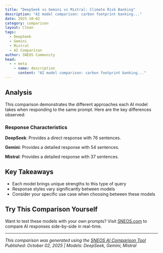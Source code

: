 ```yaml
---
title: "DeepSeek vs Gemini vs Mistral: Climate Risk Banking"
description: "AI model comparison: carbon footprint banking..."
date: 2025-10-02
category: comparison
layout: Clean
tags:
  - DeepSeek
  - Gemini
  - Mistral
  - AI Comparison
author: SNEOS Community
head:
  - - meta
    - name: description
      content: "AI model comparison: carbon footprint banking..."
---
```


<ChatComparison
  title="DeepSeek vs Gemini vs Mistral: Climate Risk Banking"
  prompt="carbon footprint banking"
  :responses='{
    "DeepSeek": "Of course. This is a critical and rapidly evolving topic. Here\u2019s a comprehensive breakdown of \u0022carbon footprint banking,\u0022 covering what it means, how it works, its key strategies, and the challenges involved.\n\n### What is Carbon Footiture Banking?\n\n**Carbon footprint banking** refers to the practice of financial institutions (like banks, asset managers, and insurers) measuring, managing, and reducing the greenhouse gas (GHG) emissions associated with their own operations and, more importantly, their lending and investment portfolios.\n\nIt\u0027s based on a simple but powerful idea: **A bank\u0027s most significant environmental impact is not the electricity in its branches, but the carbon dioxide (CO\u2082) emitted by the companies and projects it finances.**\n\nThink of it this way:\n*   **Bank\u0027s Direct Footprint (Scope 1 \u0026 2):** Emissions from their buildings, vehicles, and energy use. This is relatively small and easy to manage.\n*   **Bank\u0027s Financed Emissions (Scope 3):** Emissions from all the companies they loan money to, the bonds they underwrite, and the projects they invest in. This is typically **500-1,000 times larger** than their direct footprint. This is the core of carbon footprint banking.\n\n---\n\n### Why is it Becoming a Priority?\n\n1.  **Regulatory Pressure:** Governments and central banks are increasingly mandating climate risk disclosures (e.g., TCFD, SFDR in the EU). They see climate change as a systemic risk to the financial system.\n2.  **Investor \u0026 Shareholder Demand:** Investors are increasingly using ESG (Environmental, Social, Governance) criteria to make decisions. They want to invest in banks that are managing their climate risks.\n3.  **Client \u0026 Public Demand:** Consumers and businesses are becoming more climate-conscious and prefer to bank with institutions that align with their values.\n4.  **Financial Risk Management:** Financing carbon-intensive assets (like coal plants) is becoming riskier. These assets could become \u0022stranded\u0022 (worthless) as the world transitions to clean energy, leading to loan defaults.\n5.  **Competitive Advantage:** Banks that lead in sustainable finance can attract new customers, talent, and investment opportunities in the growing green economy.\n\n---\n\n### How Banks Are Implementing Carbon Footprint Strategies\n\nBanks use a multi-pronged approach to manage their carbon footprint:\n\n#### 1. Measurement \u0026 Disclosure\nThis is the foundational step. Banks use frameworks like the **Partnership for Carbon Accounting Financials (PCAF)** to calculate their financed emissions. This allows them to:\n*   Establish a baseline.\n*   Identify the most carbon-intensive parts of their portfolio.\n*   Set informed targets.\n\n#### 2. Target Setting\nOnce measured, banks set public targets to reduce their footprint. The most common standard is the **Net-Zero Banking Alliance (NZBA)**, where members commit to:\n*   Aligning their lending and investment portfolios with net-zero emissions by 2050.\n*   Setting 2030 and 2050 interim targets for high-emission sectors.\n\n#### 3. Portfolio Decarbonization Strategies\nThis is the active management phase. Key strategies include:\n\n*   **Green Lending \u0026 Investment:** Actively increasing financing for green projects like renewable energy, energy efficiency, sustainable agriculture, and electric vehicles.\n*   **Sector Policies:** Restricting or phasing out financing for the most polluting activities. For example, many major banks now have policies against financing new coal-fired power plants or Arctic drilling.\n*   **Engagement \u0026 Stewardship:** Instead of immediately divesting from a high-emitting company, a bank might use its influence as a lender or shareholder to engage with the company\u0027s management, urging them to adopt a credible climate transition plan.\n*   **Carbon Risk Integration:** Incorporating carbon pricing and climate risk into credit risk models and loan pricing. A riskier, carbon-intensive project might receive less favorable loan terms.\n*   **Divestment:** As a last resort, selling off assets in companies or sectors that are not transitioning fast enough.\n\n#### 4. Product Innovation for Customers\nBanks are creating new products to help *their customers* reduce their footprints, which in turn helps the bank\u0027s own portfolio emissions.\n*   **Green Bonds \u0026 Loans:** Financing specifically for environmental projects.\n*   **Sustainability-Linked Loans:** Loans where the interest rate is tied to the borrower achieving pre-defined sustainability targets (e.g., reducing their own emissions).\n*   **Green Mortgages:** Better rates for homes with high energy efficiency ratings.\n*   **Carbon Tracking Apps:** Personal finance apps that estimate a customer\u0027s carbon footprint based on their spending data and offer tips to reduce it.\n\n---\n\n### Key Challenges and Criticisms\n\n1.  **Data Quality:** Getting accurate, consistent, and comparable emissions data from clients, especially small and medium-sized enterprises, is extremely difficult.\n2.  **Greenwashing:** There is a significant risk of banks making bold claims without having the robust strategies and transparency to back them up. Scrutiny from regulators and NGOs is high.\n3.  **Defining \u0022Green\u0022:** There is no universal definition of what constitutes a \u0022green\u0022 or \u0022sustainable\u0022 investment, leading to confusion and potential for misuse.\n4.  **The \u0022Brown\u0022 vs. \u0022Green\u0022 Dilemma:** A sudden withdrawal of financing from carbon-intensive sectors (like steel or cement) could destabilize the economy and hinder a just transition. These sectors need capital to decarbonize.\n5.  **Short-Term Profit vs. Long-Term Goal:** There can be a conflict between the immediate profitability of financing fossil fuels and the long-term goal of a net-zero portfolio.\n\n---\n\n### The Future of Carbon Footprint Banking\n\nThe trend is moving from voluntary to mandatory. We will see:\n*   **More Granular Data:** Use of AI and big data to improve emissions tracking.\n*   **Standardized Regulations:** Global alignment on disclosure standards and definitions.\n*   **Focus on a Just Transition:** Ensuring that the shift to a green economy is fair and supports communities and workers in traditional industries.\n*   **Expansion to Nature:** Beyond carbon, banks will start assessing their impact on biodiversity and water (often called \u0022nature-positive banking\u0022).\n\n### Conclusion\n\n**Carbon footprint banking is no longer a niche concept but a central pillar of modern finance.** It represents a fundamental shift in how banks perceive their role and risk in the world. By aligning their financial flows with the goals of the Paris Agreement, banks are not just acting as ethical entities; they are future-proofing their businesses and playing a crucial role in funding the transition to a sustainable, low-carbon global economy.",
    "Gemini": "Carbon footprint banking refers to a concept where financial institutions track and manage the carbon emissions associated with their customers\u0027 activities, with the ultimate goal of incentivizing lower-emission behavior and supporting a transition to a low-carbon economy.  It\u0027s a broad term encompassing a variety of approaches and technologies.\n\nHere\u0027s a breakdown of key aspects of carbon footprint banking:\n\n**What it entails:**\n\n*   **Tracking and Measurement:** Banks collect data about customers\u0027 spending habits, energy consumption, and investments to estimate their carbon footprint. This can involve:\n    *   Analyzing transaction data to categorize spending on transportation, utilities, food, and other goods and services.\n    *   Integrating with third-party data providers to enrich spending data with carbon intensity factors.\n    *   Allowing customers to self-report information about their energy usage or travel habits.\n    *   Using advanced modeling techniques to estimate emissions based on limited data.\n*   **Reporting and Awareness:** Banks provide customers with insights into their carbon footprint through:\n    *   Personalized dashboards and reports.\n    *   Benchmarking against other users.\n    *   Tips and recommendations for reducing emissions.\n*   **Incentives and Rewards:** Banks offer rewards and incentives for customers who reduce their carbon footprint, such as:\n    *   Discounts on sustainable products and services.\n    *   Lower interest rates on loans for eco-friendly purchases (e.g., electric vehicles, solar panels).\n    *   Carbon offsetting programs.\n    *   Points or cashback for sustainable spending.\n*   **Green Financial Products:** Banks may offer specific products designed to support sustainable activities, such as:\n    *   Green mortgages for energy-efficient homes.\n    *   Sustainable investment funds.\n    *   Loans for renewable energy projects.\n*   **Carbon Footprint Offsetting:** Offering customers the ability to offset their carbon footprint through verified carbon offsetting projects.  Banks may partner with organizations specializing in carbon reduction, renewable energy, or reforestation.\n*   **Transparency and Disclosure:** Banks may disclose their own carbon footprint and sustainability efforts, as well as the methodologies used to calculate customer carbon footprints.\n\n**Potential Benefits:**\n\n*   **Increased Awareness:** Raises awareness among customers about their environmental impact and encourages them to make more sustainable choices.\n*   **Behavioral Change:** Incentivizes customers to reduce their carbon footprint through rewards, personalized advice, and access to green financial products.\n*   **Market Transformation:** Drives demand for sustainable products and services, encouraging businesses to adopt more eco-friendly practices.\n*   **Data-Driven Insights:** Provides banks with valuable data on customer behavior and preferences, allowing them to develop more targeted and effective sustainability initiatives.\n*   **Improved Reputation:** Enhances the bank\u0027s reputation as a socially responsible and environmentally conscious institution.\n*   **Supports Climate Goals:** Helps to achieve national and international climate goals by mobilizing private capital towards sustainable activities.\n\n**Challenges and Considerations:**\n\n*   **Data Accuracy:** Accurately measuring individual carbon footprints is complex and relies on estimates and assumptions. Data accuracy can vary depending on the data sources and methodologies used.\n*   **Privacy Concerns:** Collecting and analyzing customer spending data raises privacy concerns. Banks must ensure that they comply with data protection regulations and obtain informed consent from customers.\n*   **Methodology Standardization:** A lack of standardized methodologies for calculating carbon footprints can make it difficult to compare different banks\u0027 offerings and ensure the credibility of the results.\n*   **Greenwashing:** Banks need to avoid greenwashing by ensuring that their sustainability claims are accurate and transparent and that their carbon offsetting projects are credible.\n*   **Accessibility and Equity:** Carbon footprint banking initiatives should be accessible to all customers, regardless of income level or geographic location.  It should not disproportionately burden low-income households or exacerbate existing inequalities.\n*   **Complexity:**  Simplifying complex carbon data and making it actionable for the average customer is a challenge.\n*   **Customer Engagement:** Maintaining customer engagement with carbon tracking and reduction efforts requires ongoing communication and incentives.\n*   **Limited Control:**  While banks can influence customer spending, they have limited control over other aspects of their carbon footprint, such as their travel habits or energy consumption in their homes.\n*   **Cost:** Implementing carbon footprint banking infrastructure and offering incentives can be costly for banks.\n\n**Examples of Carbon Footprint Banking Initiatives:**\n\n*   **Doconomy:** A Swedish fintech company that provides carbon tracking and offsetting services to banks and consumers. They offer a credit card that tracks the carbon footprint of purchases.\n*   **Mastercard Carbon Calculator:** Allows banks to integrate carbon footprint tracking into their mobile banking apps.\n*   **Aspiration:** A US-based online bank that focuses on sustainability and offers carbon offsetting services.\n*   **Individual banks offering green loans, sustainable investment options, and carbon tracking features in their apps.**\n\n**Future Trends:**\n\n*   **Increased Adoption:** As awareness of climate change grows and regulations become stricter, more banks are likely to adopt carbon footprint banking initiatives.\n*   **Improved Data Accuracy:** Advances in data analytics and machine learning will enable more accurate and granular carbon footprint tracking.\n*   **Integration with Smart Homes and IoT Devices:** Carbon footprint banking will become more integrated with smart home devices and other IoT devices, allowing for real-time monitoring of energy consumption and carbon emissions.\n*   **Personalized Recommendations:** Banks will be able to provide more personalized recommendations for reducing carbon footprints based on individual customer behavior and preferences.\n*   **Focus on Scope 3 Emissions:**  Banks will increasingly focus on measuring and managing the Scope 3 emissions (indirect emissions) associated with their lending and investment activities.\n*   **Standardization:**  Efforts to standardize carbon footprint methodologies and data disclosure will improve transparency and comparability.\n\nIn conclusion, carbon footprint banking is an evolving concept with the potential to play a significant role in promoting sustainable behavior and supporting the transition to a low-carbon economy.  While challenges remain, the growing awareness of climate change and the increasing availability of data and technology are driving innovation and adoption in this area.  It\u0027s important to be aware of both the potential benefits and the challenges of this approach.\n",
    "Mistral": "Carbon footprint banking refers to the practice of financial institutions considering the environmental impact, specifically the carbon emissions, associated with their investments, loans, and other financial activities. This approach is part of a broader movement towards sustainable finance, which aims to align financial decisions with environmental and social goals. Here are some key aspects of carbon footprint banking:\n\n### 1. **Measurement and Reporting**\n   - **Carbon Accounting**: Banks measure the carbon emissions associated with their financial activities. This includes emissions from the projects they finance, the companies they invest in, and their own operations.\n   - **Reporting Standards**: Banks may adhere to reporting standards such as the Task Force on Climate-related Financial Disclosures (TCFD) to provide transparency on their carbon footprint.\n\n### 2. **Risk Management**\n   - **Climate Risk Assessment**: Banks assess the risks associated with climate change, including physical risks (e.g., natural disasters) and transition risks (e.g., regulatory changes).\n   - **Stress Testing**: Financial institutions conduct stress tests to evaluate how their portfolios would perform under different climate scenarios.\n\n### 3. **Sustainable Investment**\n   - **Green Financing**: Banks provide financing for projects that have a positive environmental impact, such as renewable energy, energy efficiency, and sustainable infrastructure.\n   - **ESG Criteria**: Banks incorporate Environmental, Social, and Governance (ESG) criteria into their investment decisions to ensure they are supporting sustainable practices.\n\n### 4. **Policy and Regulation**\n   - **Regulatory Compliance**: Banks comply with regulations and policies aimed at reducing carbon emissions and promoting sustainability.\n   - **Voluntary Initiatives**: Some banks participate in voluntary initiatives and frameworks, such as the Principles for Responsible Banking, to demonstrate their commitment to sustainability.\n\n### 5. **Customer Engagement**\n   - **Education and Awareness**: Banks educate their customers about the importance of reducing their carbon footprint and offer products and services that support sustainable practices.\n   - **Green Products**: Banks develop and promote financial products that are specifically designed to support environmental sustainability, such as green loans and sustainable investment funds.\n\n### 6. **Internal Operations**\n   - **Sustainable Practices**: Banks implement sustainable practices within their own operations, such as reducing energy consumption, using renewable energy sources, and minimizing waste.\n   - **Employee Engagement**: Banks engage their employees in sustainability initiatives and encourage them to adopt eco-friendly practices.\n\n### 7. **Collaboration and Partnerships**\n   - **Industry Collaboration**: Banks collaborate with other financial institutions, governments, and non-governmental organizations to develop and implement strategies for reducing carbon emissions.\n   - **Public-Private Partnerships**: Banks participate in public-private partnerships to fund large-scale sustainable projects.\n\n### Examples of Carbon Footprint Banking Initiatives\n- **Green Bonds**: Banks issue green bonds to finance environmentally friendly projects.\n- **Carbon Offsetting**: Banks offer carbon offsetting programs to help customers and businesses neutralize their carbon emissions.\n- **Sustainable Supply Chain Financing**: Banks provide financing to companies that adopt sustainable practices throughout their supply chains.\n\n### Challenges\n- **Data Availability**: Accurate measurement of carbon emissions requires reliable data, which can be challenging to obtain.\n- **Standardization**: There is a need for standardized methodologies and frameworks for measuring and reporting carbon footprints.\n- **Cost**: Implementing sustainable practices and financing green projects can be costly, and banks need to balance these costs with their financial goals.\n\n### Conclusion\nCarbon footprint banking is a critical component of the global effort to combat climate change. By integrating environmental considerations into their financial activities, banks can play a significant role in promoting sustainability and reducing carbon emissions. This approach not only benefits the environment but also enhances the long-term resilience and profitability of the financial sector."
  }'
  published-date="09:37"
/>

## Analysis

This comparison demonstrates the different approaches each AI model takes when responding to the same prompt. Here are the key differences observed:

### Response Characteristics

**DeepSeek**: Provides a direct response with 76 sentences. 

**Gemini**: Provides a detailed response with 54 sentences. 

**Mistral**: Provides a detailed response with 37 sentences. 

## Key Takeaways

- Each model brings unique strengths to this type of query
- Response styles vary significantly between models
- Consider your specific use case when choosing between these models

## Try This Comparison Yourself

Want to test these models with your own prompts? Visit [SNEOS.com](https://sneos.com) to compare AI responses side-by-side in real-time.

---

*This comparison was generated using the [SNEOS AI Comparison Tool](https://sneos.com)*
*Published: October 02, 2025 | Models: DeepSeek, Gemini, Mistral*
